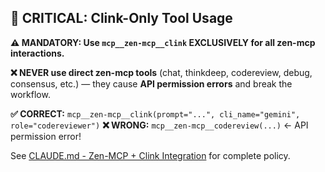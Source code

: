## 🚨 CRITICAL: Clink-Only Tool Usage

**⚠️ MANDATORY: Use `mcp__zen-mcp__clink` EXCLUSIVELY for all zen-mcp interactions.**

**❌ NEVER use direct zen-mcp tools** (chat, thinkdeep, codereview, debug, consensus, etc.) — they cause **API permission errors** and break the workflow.

**✅ CORRECT:** `mcp__zen-mcp__clink(prompt="...", cli_name="gemini", role="codereviewer")`
**❌ WRONG:** `mcp__zen-mcp__codereview(...)` ← API permission error!

See [CLAUDE.md - Zen-MCP + Clink Integration](/CLAUDE.md#zen-mcp--clink-integration) for complete policy.
